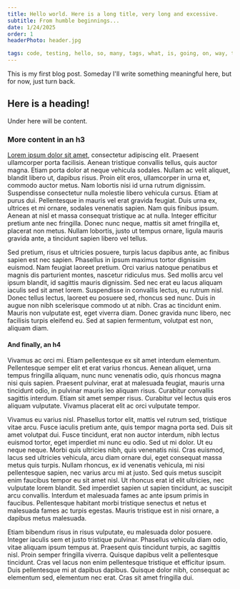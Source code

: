 ```yaml
---
title: Hello world. Here is a long title, very long and excessive.
subtitle: From humble beginnings...
date: 1/24/2025
order: 1
headerPhoto: header.jpg

tags: code, testing, hello, so, many, tags, what, is, going, on, way, too, many, tags!
---
```


This is my first blog post. Someday I'll write something meaningful here, but for now, just turn back.

## Here is a heading!

Under here will be content.

### More content in an h3

[Lorem ipsum dolor sit amet](https://www.youtube.com/watch?v=Bj5rRevy7Ys), consectetur adipiscing elit. Praesent ullamcorper porta facilisis. Aenean tristique convallis tellus, quis auctor magna. Etiam porta dolor at neque vehicula sodales. Nullam ac velit aliquet, blandit libero ut, dapibus risus. Proin elit eros, ullamcorper in urna et, commodo auctor metus. Nam lobortis nisi id urna rutrum dignissim. Suspendisse consectetur nulla molestie libero vehicula cursus. Etiam at purus dui. Pellentesque in mauris vel erat gravida feugiat. Duis urna ex, ultrices et mi ornare, sodales venenatis sapien. Nam quis finibus ipsum. Aenean at nisl et massa consequat tristique ac at nulla. Integer efficitur pretium ante nec fringilla. Donec nunc neque, mattis sit amet fringilla et, placerat non metus. Nullam lobortis, justo ut tempus ornare, ligula mauris gravida ante, a tincidunt sapien libero vel tellus.

Sed pretium, risus et ultricies posuere, turpis lacus dapibus ante, ac finibus sapien est nec sapien. Phasellus in ipsum maximus tortor dignissim euismod. Nam feugiat laoreet pretium. Orci varius natoque penatibus et magnis dis parturient montes, nascetur ridiculus mus. Sed mollis arcu vel ipsum blandit, id sagittis mauris dignissim. Sed nec erat eu lacus aliquam iaculis sed sit amet lorem. Suspendisse in convallis lectus, eu rutrum nisl. Donec tellus lectus, laoreet eu posuere sed, rhoncus sed nunc. Duis in augue non nibh scelerisque commodo ut at nibh. Cras ac tincidunt enim. Mauris non vulputate est, eget viverra diam. Donec gravida nunc libero, nec facilisis turpis eleifend eu. Sed at sapien fermentum, volutpat est non, aliquam diam.

#### And finally, an h4

Vivamus ac orci mi. Etiam pellentesque ex sit amet interdum elementum. Pellentesque semper elit et erat varius rhoncus. Aenean aliquet, urna tempus fringilla aliquam, nunc nunc venenatis odio, quis rhoncus magna nisi quis sapien. Praesent pulvinar, erat at malesuada feugiat, mauris urna tincidunt odio, in pulvinar mauris leo aliquam risus. Curabitur convallis sagittis interdum. Etiam sit amet semper risus. Curabitur vel lectus quis eros aliquam vulputate. Vivamus placerat elit ac orci vulputate tempor.

Vivamus eu varius nisl. Phasellus tortor elit, mattis vel rutrum sed, tristique vitae arcu. Fusce iaculis pretium ante, quis tempor magna porta sed. Duis sit amet volutpat dui. Fusce tincidunt, erat non auctor interdum, nibh lectus euismod tortor, eget imperdiet mi nunc eu odio. Sed ut mi dolor. Ut eu neque neque. Morbi quis ultricies nibh, quis venenatis nisi. Cras euismod, lacus sed ultricies vehicula, arcu diam ornare dui, eget consequat massa metus quis turpis. Nullam rhoncus, ex id venenatis vehicula, mi nisi pellentesque sapien, nec varius arcu mi at justo. Sed quis metus suscipit enim faucibus tempor eu sit amet nisl. Ut rhoncus erat id elit ultricies, nec vulputate lorem blandit. Sed imperdiet sapien ut sapien tincidunt, ac suscipit arcu convallis. Interdum et malesuada fames ac ante ipsum primis in faucibus. Pellentesque habitant morbi tristique senectus et netus et malesuada fames ac turpis egestas. Mauris tristique est in nisi ornare, a dapibus metus malesuada.

Etiam bibendum risus in risus vulputate, eu malesuada dolor posuere. Integer iaculis sem et justo tristique pulvinar. Phasellus vehicula diam odio, vitae aliquam ipsum tempus at. Praesent quis tincidunt turpis, ac sagittis nisl. Proin semper fringilla viverra. Quisque dapibus velit a pellentesque tincidunt. Cras vel lacus non enim pellentesque tristique et efficitur ipsum. Duis pellentesque mi at dapibus dapibus. Quisque dolor nibh, consequat ac elementum sed, elementum nec erat. Cras sit amet fringilla dui.

